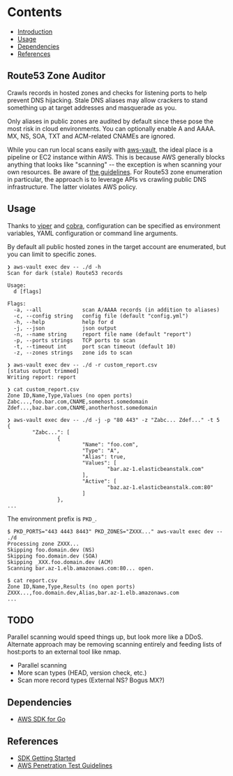 # Contents

- [Introduction](#route53-zone-auditor)
- [Usage](#usage)
- [Dependencies](#dependencies)
- [References](#references)

## Route53 Zone Auditor

Crawls records in hosted zones and checks for listening ports to help
prevent DNS hijacking. Stale DNS aliases may allow crackers to stand
something up at target addresses and masquerade as you.

Only aliases in public zones are audited by default since these pose
the most risk in cloud environments. You can optionally enable A and
AAAA. MX, NS, SOA, TXT and ACM-related CNAMEs are ignored.

While you can run local scans easily with [aws-vault](https://github.com/99designs/aws-vault),
the ideal place is a pipeline or EC2 instance within AWS. This is
because AWS generally blocks anything that looks like "scanning" --
the exception is when scanning your own resources. Be aware of
[the guidelines](https://aws.amazon.com/security/penetration-testing).
For Route53 zone enumeration in particular, the approach is to leverage
APIs vs crawling public DNS infrastructure. The latter violates AWS policy.

## Usage

Thanks to [viper](https://github.com/spf13/viper) and
[cobra](https://github.com/spf13/cobra), configuration can be
specified as environment variables, YAML configuration or
command line arguments.

By default all public hosted zones in the target account are
enumerated, but you can limit to specific zones.

```console
❯ aws-vault exec dev -- ./d -h
Scan for dark (stale) Route53 records

Usage:
  d [flags]

Flags:
  -a, --all             scan A/AAAA records (in addition to aliases)
  -c, --config string   config file (default "config.yml")
  -h, --help            help for d
  -j, --json            json output
  -n, --name string     report file name (default "report")
  -p, --ports strings   TCP ports to scan
  -t, --timeout int     port scan timeout (default 10)
  -z, --zones strings   zone ids to scan

❯ aws-vault exec dev -- ./d -r custom_report.csv
[status output trimmed]
Writing report: report

❯ cat custom_report.csv
Zone ID,Name,Type,Values (no open ports)
Zabc...,foo.bar.com,CNAME,somehost.somedomain
Zdef...,baz.bar.com,CNAME,anotherhost.somedomain

❯ aws-vault exec dev -- ./d -j -p "80 443" -z "Zabc... Zdef..." -t 5
{
        "Zabc...": [
                {
                        "Name": "foo.com",
                        "Type": "A",
                        "Alias": true,
                        "Values": [
                                "bar.az-1.elasticbeanstalk.com"
                        ],
                        "Active": [
                                "baz.az-1.elasticbeanstalk.com:80"
                        ]
                },
...
```

The environment prefix is `PKD_`.

```console
$ PKD_PORTS="443 4443 8443" PKD_ZONES="ZXXX..." aws-vault exec dev -- ./d
Processing zone ZXXX...
Skipping foo.domain.dev (NS)
Skipping foo.domain.dev (SOA)
Skipping _XXX.foo.domain.dev (ACM)
Scanning bar.az-1.elb.amazonaws.com:80... open.

$ cat report.csv
Zone ID,Name,Type,Results (no open ports)
ZXXX...,foo.domain.dev,Alias,bar.az-1.elb.amazonaws.com
...
```

## TODO

Parallel scanning would speed things up, but look more like a DDoS.
Alternate approach may be removing scanning entirely and feeding
lists of host:ports to an external tool like nmap.

- Parallel scanning
- More scan types (HEAD, version check, etc.)
- Scan more record types (External NS? Bogus MX?)

## Dependencies

- [AWS SDK for Go](https://github.com/aws/aws-sdk-go-v2)

## References

- [SDK Getting Started](https://aws.github.io/aws-sdk-go-v2/docs/getting-started)
- [AWS Penetration Test Guidelines](https://aws.amazon.com/security/penetration-testing)
